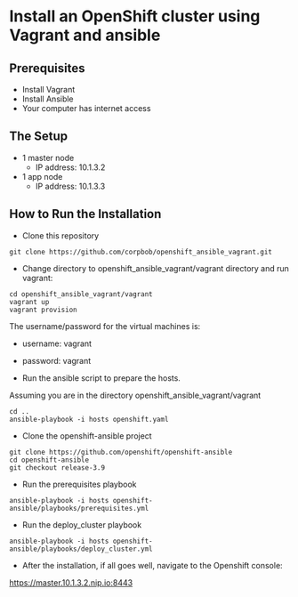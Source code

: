 # Install an OpenShift cluster using Vagrant and ansible

## Prerequisites
- Install Vagrant
- Install Ansible
- Your computer has internet access

## The Setup

- 1 master node
  - IP address: 10.1.3.2 
- 1 app node
  - IP address: 10.1.3.3

## How to Run the Installation

- Clone this repository
  
```
git clone https://github.com/corpbob/openshift_ansible_vagrant.git
```

- Change directory to openshift_ansible_vagrant/vagrant directory and run vagrant:

```
cd openshift_ansible_vagrant/vagrant
vagrant up
vagrant provision
```
The username/password for the virtual machines is:

  - username: vagrant
  - password: vagrant

- Run the ansible script to prepare the hosts.

Assuming you are in the directory openshift_ansible_vagrant/vagrant
```
cd ..
ansible-playbook -i hosts openshift.yaml
```

- Clone the openshift-ansible project

```
git clone https://github.com/openshift/openshift-ansible
cd openshift-ansible
git checkout release-3.9
```
- Run the prerequisites playbook

```
ansible-playbook -i hosts openshift-ansible/playbooks/prerequisites.yml
```

- Run the deploy_cluster playbook

```
ansible-playbook -i hosts openshift-ansible/playbooks/deploy_cluster.yml
```

- After the installation, if all goes well, navigate to the Openshift console:

https://master.10.1.3.2.nip.io:8443

